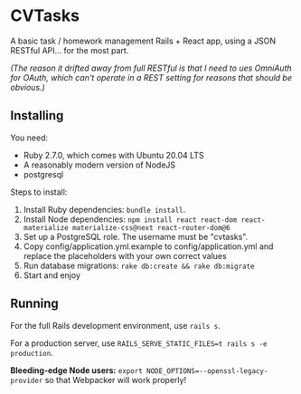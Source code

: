 # CVTasks

A basic task / homework management Rails + React app, using a JSON RESTful API... for the most part.

*(The reason it drifted away from full RESTful is that I need to ues OmniAuth for OAuth, which can't operate in a REST setting for reasons that should be obvious.)*

## Installing

You need:

* Ruby 2.7.0, which comes with Ubuntu 20.04 LTS
* A reasonably modern version of NodeJS
* postgresql

Steps to install:

1. Install Ruby dependencies: `bundle install`.
2. Install Node dependencies: `npm install react react-dom react-materialize materialize-css@next react-router-dom@6`
3. Set up a PostgreSQL role. The username must be "cvtasks".
4. Copy config/application.yml.example to config/application.yml and replace the placeholders with your own correct values
5. Run database migrations: `rake db:create && rake db:migrate`
6. Start and enjoy

## Running

For the full Rails development environment, use `rails s`.

For a production server, use `RAILS_SERVE_STATIC_FILES=t rails s -e production`.

**Bleeding-edge Node users:** `export NODE_OPTIONS=--openssl-legacy-provider` so that Webpacker will work properly!
